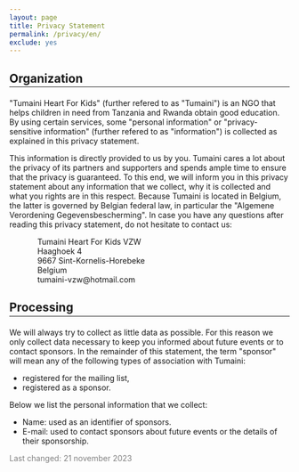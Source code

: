 ```yaml
---
layout: page
title: Privacy Statement
permalink: /privacy/en/
exclude: yes
---
```


<style>
    hr {
        margin-top: -15px;
        margin-bottom: 20px;
    }
</style>

## Organization
---

"Tumaini Heart For Kids" (further refered to as "Tumaini") is an NGO that helps children in need from Tanzania and Rwanda obtain good education. By using certain services, some "personal information" or "privacy-sensitive information" (further refered to as "information") is collected as explained in this privacy statement.

This information is directly provided to us by you. Tumaini cares a lot about the privacy of its partners and supporters and spends ample time to ensure that the privacy is guaranteed. To this end, we will inform you in this privacy statement about any information that we collect, why it is collected and what you rights are in this respect. Because Tumaini is located in Belgium, the latter is governed by Belgian federal law, in particular the "Algemene Verordening Gegevensbescherming". In case you have any questions after reading this privacy statement, do not hesitate to contact us:

<div style = "padding-left: 10%; margin-bottom: 5%">
    Tumaini Heart For Kids VZW<br>
    Haaghoek 4<br>
    9667 Sint-Kornelis-Horebeke<br>
    Belgium<br>
    tumaini-vzw@hotmail.com<br>
</div>

## Processing
---

We will always try to collect as little data as possible. For this reason we only collect data necessary to keep you informed about future events or to contact sponsors. In the remainder of this statement, the term "sponsor" will mean any of the following types of association with Tumaini:
* registered for the mailing list,
* registered as a sponsor.

Below we list the personal information that we collect:
* Name: used as an identifier of sponsors.
* E-mail: used to contact sponsors about future events or the details of their sponsorship.

<div style = "color: gray">
    Last changed: 21 november 2023
</div>